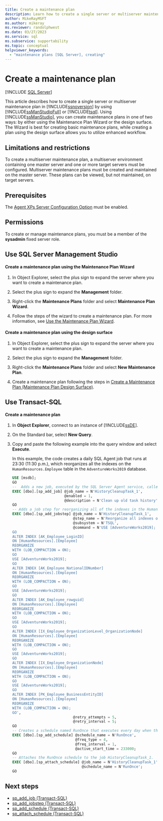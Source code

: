 ```yaml
---
title: Create a maintenance plan
description: Learn how to create a single server or multiserver maintenance plan in SQL Server by using SQL Server Management Studio or Transact-SQL.
author: MikeRayMSFT
ms.author: mikeray
ms.reviewer: randolphwest
ms.date: 03/27/2023
ms.service: sql
ms.subservice: supportability
ms.topic: conceptual
helpviewer_keywords:
  - "maintenance plans [SQL Server], creating"
---
```

# Create a maintenance plan

[!INCLUDE [SQL Server](../../includes/applies-to-version/sqlserver.md)]

This article describes how to create a single server or multiserver maintenance plan in [!INCLUDE[ssnoversion](../../includes/ssnoversion-md.md)] by using [!INCLUDE[ssManStudioFull](../../includes/ssmanstudiofull-md.md)] or [!INCLUDE[tsql](../../includes/tsql-md.md)]. Using [!INCLUDE[ssManStudio](../../includes/ssmanstudio-md.md)], you can create maintenance plans in one of two ways: by either using the Maintenance Plan Wizard or the design surface. The Wizard is best for creating basic maintenance plans, while creating a plan using the design surface allows you to utilize enhanced workflow.

## Limitations and restrictions

To create a multiserver maintenance plan, a multiserver environment containing one master server and one or more target servers must be configured. Multiserver maintenance plans must be created and maintained on the master server. These plans can be viewed, but not maintained, on target servers.

## Prerequisites

The [Agent XPs Server Configuration Option](../../database-engine/configure-windows/agent-xps-server-configuration-option.md) must be enabled.

## Permissions

To create or manage maintenance plans, you must be a member of the **sysadmin** fixed server role.

## <a id="SSMSProcedure"></a> Use SQL Server Management Studio

#### Create a maintenance plan using the Maintenance Plan Wizard

1. In Object Explorer, select the plus sign to expand the server where you want to create a maintenance plan.

1. Select the plus sign to expand the **Management** folder.

1. Right-click the **Maintenance Plans** folder and select **Maintenance Plan Wizard**.

1. Follow the steps of the wizard to create a maintenance plan. For more information, see [Use the Maintenance Plan Wizard](use-the-maintenance-plan-wizard.md).

#### Create a maintenance plan using the design surface

1. In Object Explorer, select the plus sign to expand the server where you want to create a maintenance plan.

1. Select the plus sign to expand the **Management** folder.

1. Right-click the **Maintenance Plans** folder and select **New Maintenance Plan**.

1. Create a maintenance plan following the steps in [Create a Maintenance Plan (Maintenance Plan Design Surface)](create-a-maintenance-plan-maintenance-plan-design-surface.md).

## <a id="TsqlProcedure"></a> Use Transact-SQL

#### Create a maintenance plan

1. In **Object Explorer**, connect to an instance of [!INCLUDE[ssDE](../../includes/ssde-md.md)].

1. On the Standard bar, select **New Query**.

1. Copy and paste the following example into the query window and select **Execute**.

   In this example, the code creates a daily SQL Agent job that runs at 23:30 (11:30 p.m.), which reorganizes all the indexes on the `HumanResources.Employee` table in the `AdventureWorks2019` database.

   ```sql
   USE [msdb];
   GO
   --  Adds a new job, executed by the SQL Server Agent service, called "HistoryCleanupTask_1".
   EXEC [dbo].[sp_add_job] @job_name = N'HistoryCleanupTask_1',
                           @enabled = 1,
                           @description = N'Clean up old task history';
   GO
   -- Adds a job step for reorganizing all of the indexes in the HumanResources.Employee table to the HistoryCleanupTask_1 job.
   EXEC [dbo].[sp_add_jobstep] @job_name = N'HistoryCleanupTask_1',
                               @step_name = N'Reorganize all indexes on HumanResources.Employee table',
                               @subsystem = N'TSQL',
                               @command = N'USE [AdventureWorks2019];
   GO
   ALTER INDEX [AK_Employee_LoginID]
   ON [HumanResources].[Employee]
   REORGANIZE
   WITH (LOB_COMPACTION = ON);
   GO
   USE [AdventureWorks2019];
   GO
   ALTER INDEX [AK_Employee_NationalIDNumber]
   ON [HumanResources].[Employee]
   REORGANIZE
   WITH (LOB_COMPACTION = ON);
   GO
   USE [AdventureWorks2019];
   GO
   ALTER INDEX [AK_Employee_rowguid]
   ON [HumanResources].[Employee]
   REORGANIZE
   WITH (LOB_COMPACTION = ON);
   GO
   USE [AdventureWorks2019];
   GO
   ALTER INDEX [IX_Employee_OrganizationLevel_OrganizationNode]
   ON [HumanResources].[Employee]
   REORGANIZE
   WITH (LOB_COMPACTION = ON);
   GO
   USE [AdventureWorks2019];
   GO
   ALTER INDEX [IX_Employee_OrganizationNode]
   ON [HumanResources].[Employee]
   REORGANIZE
   WITH (LOB_COMPACTION = ON);
   GO
   USE [AdventureWorks2019];
   GO
   ALTER INDEX [PK_Employee_BusinessEntityID]
   ON [HumanResources].[Employee]
   REORGANIZE
   WITH (LOB_COMPACTION = ON);
   GO',
                               @retry_attempts = 5,
                               @retry_interval = 5;
   GO
   -- Creates a schedule named RunOnce that executes every day when the time on the server is 23:30.
   EXEC [dbo].[sp_add_schedule] @schedule_name = N'RunOnce',
                                @freq_type = 4,
                                @freq_interval = 1,
                                @active_start_time = 233000;
   GO
   -- Attaches the RunOnce schedule to the job HistoryCleanupTask_1.
   EXEC [dbo].[sp_attach_schedule] @job_name = N'HistoryCleanupTask_1',
                                   @schedule_name = N'RunOnce';
   GO
   ```

## Next steps

- [sp_add_job (Transact-SQL)](../system-stored-procedures/sp-add-job-transact-sql.md)
- [sp_add_jobstep (Transact-SQL)](../system-stored-procedures/sp-add-jobstep-transact-sql.md)
- [sp_add_schedule (Transact-SQL)](../system-stored-procedures/sp-add-schedule-transact-sql.md)
- [sp_attach_schedule (Transact-SQL)](../system-stored-procedures/sp-attach-schedule-transact-sql.md)
